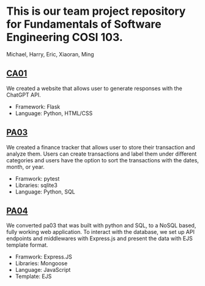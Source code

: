 # This is our team project repository for Fundamentals of Software Engineering COSI 103. 
Michael, Harry, Eric, Xiaoran, Ming
## [CA01](ca01) 
We created a website that allows user to generate responses with the ChatGPT API. 

- Framework: Flask
- Language: Python, HTML/CSS
## [PA03](pa03)
We created a finance tracker that allows user to store their transaction and analyze them. Users can create transactions and label them under different categories and users have the option to sort the transactions with the dates, month, or year.

- Framwork: pytest
- Libraries: sqlite3
- Language: Python, SQL

## [PA04](pa04)
We converted pa03 that was built with python and SQL, to a NoSQL based, fully working web application. To interact with the database, we set up API endpoints and middlewares with Express.js and present the data with EJS template format. 

- Framwork: Express.JS
- Libraries: Mongoose
- Language: JavaScript
- Template: EJS


